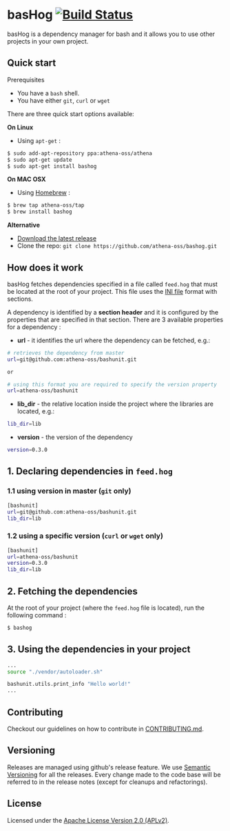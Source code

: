 # basHog [![Build Status](https://travis-ci.org/athena-oss/bashog.svg?branch=master)](https://travis-ci.org/athena-oss/bashog)

basHog is a dependency manager for bash and it allows you to use other projects in your own project.

## Quick start

Prerequisites
 * You have a `bash` shell.
 * You have either `git`, `curl` or `wget`

There are three quick start options available:

**On Linux**

* Using `apt-get` :

```bash
$ sudo add-apt-repository ppa:athena-oss/athena
$ sudo apt-get update
$ sudo apt-get install bashog
```

**On MAC OSX**

* Using [Homebrew](http://brew.sh/) :

```bash
$ brew tap athena-oss/tap
$ brew install bashog
```

**Alternative**

* [Download the latest release](https://github.com/athena-oss/bashog/releases/latest)
* Clone the repo: `git clone https://github.com/athena-oss/bashog.git`


## How does it work

basHog fetches dependencies specified in a file called `feed.hog` that must be located at the root of your project. This file uses the [INI file](https://en.wikipedia.org/wiki/INI_file) format with sections.

A dependency is identified by a **section header** and it is configured by the properties that are specified in that section. There are 3 available properties for a dependency :

* **url** - it identifies the url where the dependency can be fetched, e.g.:

```bash
# retrieves the dependency from master
url=git@github.com:athena-oss/bashunit.git

or

# using this format you are required to specify the version property
url=athena-oss/bashunit
```

* **lib_dir** - the relative location inside the project where the libraries are located, e.g.:

```bash
lib_dir=lib
```

* **version** - the version of the dependency

```bash
version=0.3.0
```
## 1. Declaring dependencies in `feed.hog`

### 1.1 using version in master (`git` only)
```bash
[bashunit]
url=git@github.com:athena-oss/bashunit.git
lib_dir=lib
```

### 1.2 using a specific version (`curl` or `wget` only)
```bash
[bashunit]
url=athena-oss/bashunit
version=0.3.0
lib_dir=lib
```

## 2. Fetching the dependencies

At the root of your project (where the `feed.hog` file is located), run the following command :

```bash
$ bashog
```

## 3. Using the dependencies in your project

```bash
...
source "./vendor/autoloader.sh"

bashunit.utils.print_info "Hello world!"
...
```

## Contributing

Checkout our guidelines on how to contribute in [CONTRIBUTING.md](CONTRIBUTING.md).

## Versioning

Releases are managed using github's release feature. We use [Semantic Versioning](http://semver.org) for all
the releases. Every change made to the code base will be referred to in the release notes (except for
cleanups and refactorings).

## License

Licensed under the [Apache License Version 2.0 (APLv2)](LICENSE).
